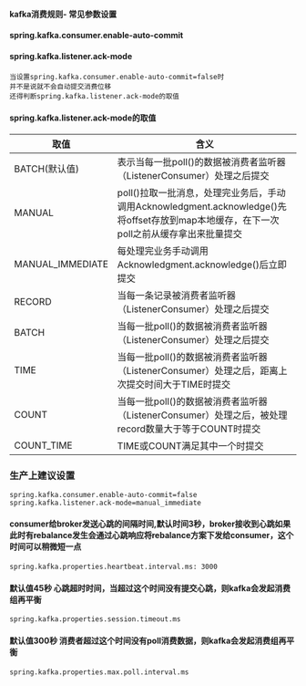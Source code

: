 #### kafka消费规则- 常见参数设置

#### spring.kafka.consumer.enable-auto-commit
#### spring.kafka.listener.ack-mode
```
当设置spring.kafka.consumer.enable-auto-commit=false时
并不是说就不会自动提交消费位移
还得判断spring.kafka.listener.ack-mode的取值
```
#### spring.kafka.listener.ack-mode的取值
| 取值         | 含义  |
|------------|-----|
| BATCH(默认值) | 表示当每一批poll()的数据被消费者监听器（ListenerConsumer）处理之后提交|
| MANUAL        | poll()拉取一批消息，处理完业务后，手动调用Acknowledgment.acknowledge()先将offset存放到map本地缓存，在下一次poll之前从缓存拿出来批量提交 |
| MANUAL_IMMEDIATE        | 每处理完业务手动调用Acknowledgment.acknowledge()后立即提交 |
| RECORD        | 当每一条记录被消费者监听器（ListenerConsumer）处理之后提交 |
| BATCH        | 当每一批poll()的数据被消费者监听器（ListenerConsumer）处理之后提交 |
| TIME        | 当每一批poll()的数据被消费者监听器（ListenerConsumer）处理之后，距离上次提交时间大于TIME时提交 |
| COUNT        | 当每一批poll()的数据被消费者监听器（ListenerConsumer）处理之后，被处理record数量大于等于COUNT时提交 |
| COUNT_TIME        | TIME或COUNT满足其中一个时提交 |

### 生产上建议设置
```
spring.kafka.consumer.enable-auto-commit=false
spring.kafka.listener.ack-mode=manual_immediate
```
#### consumer给broker发送心跳的间隔时间,默认时间3秒，broker接收到心跳如果此时有rebalance发生会通过心跳响应将rebalance方案下发给consumer，这个时间可以稍微短一点
```
spring.kafka.properties.heartbeat.interval.ms: 3000
```

#### 默认值45秒  心跳超时时间，当超过这个时间没有提交心跳，则kafka会发起消费组再平衡
```
spring.kafka.properties.session.timeout.ms 
```

#### 默认值300秒  消费者超过这个时间没有poll消费数据，则kafka会发起消费组再平衡
```
spring.kafka.properties.max.poll.interval.ms 
```
